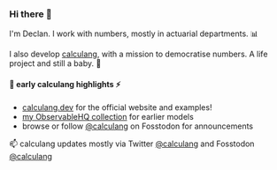 ### Hi there 👋

I'm Declan. I work with numbers, mostly in actuarial departments. 📊  

I also develop [calculang](https://calculang.dev), with a mission to democratise numbers. A life project and still a baby. :seedling:

#### 🐣 early calculang highlights ⚡

- [calculang.dev](https://calculang.dev) for the official website and examples!
- [my ObservableHQ collection](https://observablehq.com/collection/@declann/calculang) for earlier models
- browse or follow [@calculang](https://fosstodon.org/@calculang) on Fosstodon for announcements

📫 calculang updates mostly via Twitter [@calculang](https://twitter.com/calculang) and Fosstodon [@calculang](https://fosstodon.org/@calculang)

<!--
**declann/declann** is a ✨ _special_ ✨ repository because its `README.md` (this file) appears on your GitHub profile.

Here are some ideas to get you started:

- 🔭 I’m currently working on ...
- 🌱 I’m currently learning ...
- 👯 I’m looking to collaborate on ...
- 🤔 I’m looking for help with ...
- 💬 Ask me about ...
- 📫 How to reach me: ...
- 😄 Pronouns: ...
- ⚡ Fun fact: ...
-->
